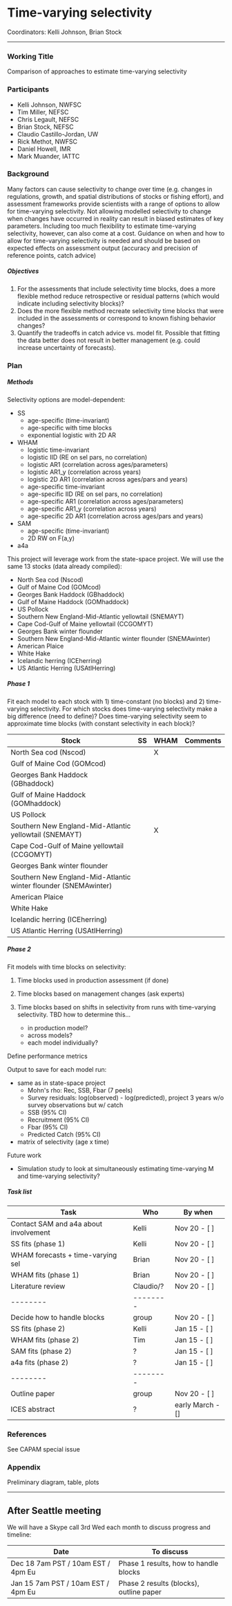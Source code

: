 # Time-varying selectivity

Coordinators: Kelli Johnson, Brian Stock

***

### Working Title

Comparison of approaches to estimate time-varying selectivity

### Participants

  * Kelli Johnson, NWFSC
  * Tim Miller, NEFSC
  * Chris Legault, NEFSC
  * Brian Stock, NEFSC
  * Claudio Castillo-Jordan, UW
  * Rick Methot, NWFSC
  * Daniel Howell, IMR
  * Mark Muander, IATTC

### Background

Many factors can cause selectivity to change over time (e.g. changes in regulations, growth, and spatial distributions of stocks or fishing effort), and assessment frameworks provide scientists with a range of options to allow for time-varying selectivity. Not allowing modelled selectivity to change when changes have occurred in reality can result in biased estimates of key parameters. Including too much flexibility to estimate time-varying selectivity, however, can also come at a cost. Guidance on when and how to allow for time-varying selectivity is needed and should be based on expected effects on assessment output (accuracy and precision of reference points, catch advice)

##### Objectives

  1. For the assessments that include selectivity time blocks, does a more flexible method reduce retrospective or residual patterns (which would indicate including selectivity blocks)?
  2. Does the more flexible method recreate selectivity time blocks that were included in the assessments or correspond to known fishing behavior changes?
  3. Quantify the tradeoffs in catch advice vs. model fit. Possible that fitting the data better does not result in better management (e.g. could increase uncertainty of forecasts).

### Plan

##### Methods

Selectivity options are model-dependent:

  * SS
    * age-specific (time-invariant)
    * age-specific with time blocks
    * exponential logistic with 2D AR
  * WHAM
    * logistic time-invariant
    * logistic IID (RE on sel pars, no correlation)
    * logistic AR1 (correlation across ages/parameters)
    * logistic AR1_y (correlation across years)
    * logistic 2D AR1 (correlation across ages/pars and years)
    * age-specific time-invariant
    * age-specific IID (RE on sel pars, no correlation)
    * age-specific AR1 (correlation across ages/parameters)
    * age-specific AR1_y (correlation across years)
    * age-specific 2D AR1 (correlation across ages/pars and years)    
  * SAM
    * age-specific (time-invariant)
    * 2D RW on F(a,y)
  * a4a

This project will leverage work from the state-space project. We will use the same 13 stocks (data already compiled):

  * North Sea cod (Nscod)
  * Gulf of Maine Cod (GOMcod)
  * Georges Bank Haddock (GBhaddock)
  * Gulf of Maine Haddock (GOMhaddock)
  * US Pollock
  * Southern New England-Mid-Atlantic yellowtail (SNEMAYT)
  * Cape Cod-Gulf of Maine yellowtail (CCGOMYT)
  * Georges Bank winter flounder
  * Southern New England-Mid-Atlantic winter flounder (SNEMAwinter)
  * American Plaice
  * White Hake
  * Icelandic herring (ICEherring)
  * US Atlantic Herring (USAtlHerring)

##### Phase 1

Fit each model to each stock with 1) time-constant (no blocks) and 2) time-varying selectivity. For which stocks does time-varying selectivity make a big difference (need to define)? Does time-varying selectivity seem to approximate time blocks (with constant selectivity in each block)? 

Stock | SS | WHAM | Comments
------| ---- | --- | ---
North Sea cod (Nscod) ||X|
Gulf of Maine Cod (GOMcod) |||
Georges Bank Haddock (GBhaddock) |||
Gulf of Maine Haddock (GOMhaddock) |||
US Pollock |||
Southern New England-Mid-Atlantic yellowtail (SNEMAYT) ||X|
Cape Cod-Gulf of Maine yellowtail (CCGOMYT) |||
Georges Bank winter flounder |||
Southern New England-Mid-Atlantic winter flounder (SNEMAwinter) |||
American Plaice |||
White Hake |||
Icelandic herring (ICEherring) |||
US Atlantic Herring (USAtlHerring) |||

##### Phase 2

Fit models with time blocks on selectivity:

1. Time blocks used in production assessment (if done)
2. Time blocks based on management changes (ask experts)
3. Time blocks based on shifts in selectivity from runs with time-varying selectivity. TBD how to determine this...

    * in production model?
    * across models?
    * each model individually?

Define performance metrics

Output to save for each model run:

  * same as in state-space project
    * Mohn's rho: Rec, SSB, Fbar (7 peels)
    * Survey residuals: log(observed) - log(predicted), project 3 years w/o survey observations but w/ catch
    * SSB (95% CI)
    * Recruitment (95% CI)
    * Fbar (95% CI)
    * Predicted Catch (95% CI)
  * matrix of selectivity (age x time)

Future work

* Simulation study to look at simultaneously estimating time-varying M and time-varying selectivity?

##### Task list

Task | Who | By when
---- | --- | -------
Contact SAM and a4a about involvement | Kelli | Nov 20 - [ ]
SS fits (phase 1) | Kelli | Nov 20 - [ ]
WHAM forecasts + time-varying sel | Brian | Nov 20 - [ ]
WHAM fits (phase 1) | Brian  | Nov 20 - [ ]
Literature review | Claudio/?  | Nov 20 - [ ]
-------- | --------
Decide how to handle blocks | group | Nov 20 - [ ]
SS fits (phase 2) | Kelli | Jan 15 - [ ]
WHAM fits (phase 2) | Tim | Jan 15 - [ ]
SAM fits (phase 2) | ? | Jan 15 - [ ]
a4a fits (phase 2) | ? | Jan 15 - [ ]
-------- | --------
Outline paper | group | Nov 20 - [ ]
ICES abstract | ? | early March - []

### References

See CAPAM special issue

### Appendix

Preliminary diagram, table, plots

***

## After Seattle meeting

We will have a Skype call 3rd Wed each month to discuss progress and timeline:

Date | To discuss
-------- | --------
Dec 18 7am PST / 10am EST / 4pm Eu | Phase 1 results, how to handle blocks
Jan 15 7am PST / 10am EST / 4pm Eu | Phase 2 results (blocks), outline paper

